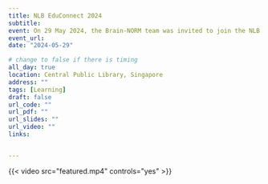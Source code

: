 ```yaml
---
title: NLB EduConnect 2024
subtitle: 
event: On 29 May 2024, the Brain-NORM team was invited to join the NLB EduConnect 2024 event hosted at the Central Public Library. We shared useful classroom literacy tips and more about the Brain-NORM project with the early childhood educators in attendance. Visit the Clinical Brain Lab website (https://www.clinicalbrain.org/post/brainnorm/) to find out more about the Brain-NORM project and other ongoing research projects! Stay tuned for future events!. 
event_url:
date: "2024-05-29"

# change to false if there is timing
all_day: true
location: Central Public Library, Singapore
address: ""
tags: [Learning]
draft: false
url_code: ""
url_pdf: ""
url_slides: ""
url_video: ""
links:


---
```


{{< video src="featured.mp4" controls="yes" >}}
